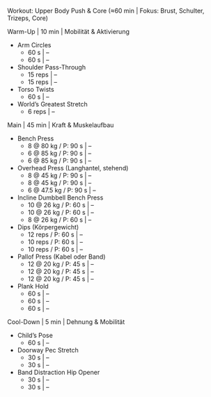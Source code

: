 Workout: Upper Body Push & Core (≈60 min | Fokus: Brust, Schulter, Trizeps, Core)

Warm-Up | 10 min | Mobilität & Aktivierung
- Arm Circles
    - 60 s | –
    - 60 s | –
- Shoulder Pass-Through
    - 15 reps | –
    - 15 reps | –
- Torso Twists
    - 60 s | –
- World’s Greatest Stretch
    - 6 reps | –

Main | 45 min | Kraft & Muskelaufbau
- Bench Press
    - 8 @ 80 kg / P: 90 s | –
    - 6 @ 85 kg / P: 90 s | –
    - 6 @ 85 kg / P: 90 s | –
- Overhead Press (Langhantel, stehend)
    - 8 @ 45 kg / P: 90 s | –
    - 8 @ 45 kg / P: 90 s | –
    - 6 @ 47.5 kg / P: 90 s | –
- Incline Dumbbell Bench Press
    - 10 @ 26 kg / P: 60 s | –
    - 10 @ 26 kg / P: 60 s | –
    - 8 @ 26 kg / P: 60 s | –
- Dips (Körpergewicht)
    - 12 reps / P: 60 s | –
    - 10 reps / P: 60 s | –
    - 10 reps / P: 60 s | –
- Pallof Press (Kabel oder Band)
    - 12 @ 20 kg / P: 45 s | –
    - 12 @ 20 kg / P: 45 s | –
    - 12 @ 20 kg / P: 45 s | –
- Plank Hold
    - 60 s | –
    - 60 s | –
    - 60 s | –

Cool-Down | 5 min | Dehnung & Mobilität
- Child’s Pose
    - 60 s | –
- Doorway Pec Stretch
    - 30 s | –
    - 30 s | –
- Band Distraction Hip Opener
    - 30 s | –
    - 30 s | –